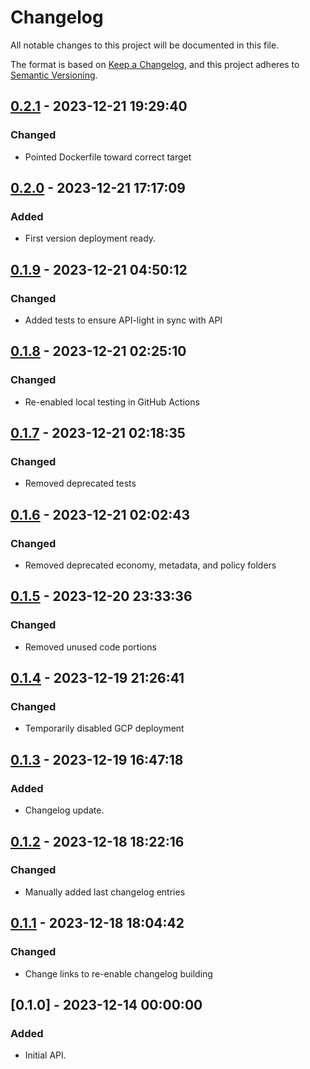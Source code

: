 # Changelog

All notable changes to this project will be documented in this file.

The format is based on [Keep a Changelog](https://keepachangelog.com/en/1.0.0/), 
and this project adheres to [Semantic Versioning](https://semver.org/spec/v2.0.0.html).

## [0.2.1] - 2023-12-21 19:29:40

### Changed

- Pointed Dockerfile toward correct target

## [0.2.0] - 2023-12-21 17:17:09

### Added

- First version deployment ready.

## [0.1.9] - 2023-12-21 04:50:12

### Changed

- Added tests to ensure API-light in sync with API

## [0.1.8] - 2023-12-21 02:25:10

### Changed

- Re-enabled local testing in GitHub Actions

## [0.1.7] - 2023-12-21 02:18:35

### Changed

- Removed deprecated tests

## [0.1.6] - 2023-12-21 02:02:43

### Changed

- Removed deprecated economy, metadata, and policy folders

## [0.1.5] - 2023-12-20 23:33:36

### Changed

- Removed unused code portions

## [0.1.4] - 2023-12-19 21:26:41

### Changed

- Temporarily disabled GCP deployment

## [0.1.3] - 2023-12-19 16:47:18

### Added

- Changelog update.

## [0.1.2] - 2023-12-18 18:22:16

### Changed

- Manually added last changelog entries

## [0.1.1] - 2023-12-18 18:04:42

### Changed

- Change links to re-enable changelog building

## [0.1.0] - 2023-12-14 00:00:00

### Added

- Initial API.



[0.2.1]: https://github.com/PolicyEngine/policyengine-api-light/compare/0.2.0...0.2.1
[0.2.0]: https://github.com/PolicyEngine/policyengine-api-light/compare/0.1.9...0.2.0
[0.1.9]: https://github.com/PolicyEngine/policyengine-api-light/compare/0.1.8...0.1.9
[0.1.8]: https://github.com/PolicyEngine/policyengine-api-light/compare/0.1.7...0.1.8
[0.1.7]: https://github.com/PolicyEngine/policyengine-api-light/compare/0.1.6...0.1.7
[0.1.6]: https://github.com/PolicyEngine/policyengine-api-light/compare/0.1.5...0.1.6
[0.1.5]: https://github.com/PolicyEngine/policyengine-api-light/compare/0.1.4...0.1.5
[0.1.4]: https://github.com/PolicyEngine/policyengine-api-light/compare/0.1.3...0.1.4
[0.1.3]: https://github.com/PolicyEngine/policyengine-api-light/compare/0.1.2...0.1.3
[0.1.2]: https://github.com/PolicyEngine/policyengine-api-light/compare/0.1.1...0.1.2
[0.1.1]: https://github.com/PolicyEngine/policyengine-api-light/compare/0.1.0...0.1.1
